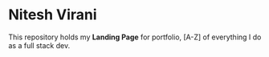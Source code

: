 # Nitesh Virani

This repository holds my **Landing Page** for portfolio, [A-Z] of everything I do as a full stack dev.
